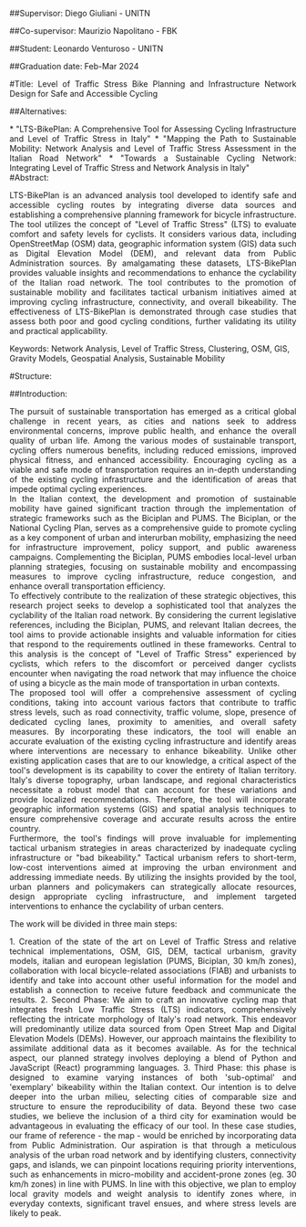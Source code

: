 <div style="text-align: justify">

##Supervisor: 
Diego Giuliani - UNITN

##Co-supervisor: 
Maurizio Napolitano - FBK

##Student: 
Leonardo Venturoso - UNITN

##Graduation date:  Feb-Mar 2024

#Title: Level of Traffic Stress Bike Planning and Infrastructure Network Design for Safe and Accessible Cycling 
</div>

##Alternatives: 


<div style="text-align: justify">
* "LTS-BikePlan: A Comprehensive Tool for Assessing Cycling Infrastructure and Level of Traffic Stress in Italy"
* "Mapping the Path to Sustainable Mobility: Network Analysis and Level of Traffic Stress Assessment in the Italian Road Network"
* "Towards a Sustainable Cycling Network: Integrating Level of Traffic Stress and Network Analysis in Italy"
</div>

<div style="text-align: justify">
#Abstract: 

LTS-BikePlan is an advanced analysis tool developed to identify safe and accessible cycling routes by integrating diverse data sources and establishing a comprehensive planning framework for bicycle infrastructure. The tool utilizes the concept of "Level of Traffic Stress" (LTS) to evaluate comfort and safety levels for cyclists. It considers various data, including OpenStreetMap (OSM) data, geographic information system (GIS) data such as Digital Elevation Model (DEM), and relevant data from Public Administration sources. By amalgamating these datasets, LTS-BikePlan provides valuable insights and recommendations to enhance the cyclability of the Italian road network. The tool contributes to the promotion of sustainable mobility and facilitates tactical urbanism initiatives aimed at improving cycling infrastructure, connectivity, and overall bikeability. The effectiveness of LTS-BikePlan is demonstrated through case studies that assess both poor and good cycling conditions, further validating its utility and practical applicability.
</div>

Keywords: Network Analysis, Level of Traffic Stress, Clustering, OSM, GIS, Gravity Models, Geospatial Analysis, Sustainable Mobility

#Structure:

##Introduction: 
<div style="text-align: justify">
The pursuit of sustainable transportation has emerged as a critical global challenge in recent years, as cities and nations seek to address environmental concerns, improve public health, and enhance the overall quality of urban life. Among the various modes of sustainable transport, cycling offers numerous benefits, including reduced emissions, improved physical fitness, and enhanced accessibility. Encouraging cycling as a viable and safe mode of transportation requires an in-depth understanding of the existing cycling infrastructure and the identification of areas that impede optimal cycling experiences.
</div>
<div style="text-align: justify">
In the Italian context, the development and promotion of sustainable mobility have gained significant traction through the implementation of strategic frameworks such as the Biciplan and PUMS. The Biciplan, or the National Cycling Plan, serves as a comprehensive guide to promote cycling as a key component of urban and interurban mobility, emphasizing the need for infrastructure improvement, policy support, and public awareness campaigns. Complementing the Biciplan, PUMS embodies local-level urban planning strategies, focusing on sustainable mobility and encompassing measures to improve cycling infrastructure, reduce congestion, and enhance overall transportation efficiency.
</div>
<div style="text-align: justify">
To effectively contribute to the realization of these strategic objectives, this research project seeks to develop a sophisticated tool that analyzes the cyclability of the Italian road network. By considering the current legislative references, including the Biciplan, PUMS, and relevant Italian decrees, the tool aims to provide actionable insights and valuable information for cities that respond to the requirements outlined in these frameworks. Central to this analysis is the concept of "Level of Traffic Stress" experienced by cyclists, which refers to the discomfort or perceived danger cyclists encounter when navigating the road network that may influence the choice of using a bicycle as the main mode of transportation in urban contexts.
</div>
<div style="text-align: justify">
The proposed tool will offer a comprehensive assessment of cycling conditions, taking into account various factors that contribute to traffic stress levels, such as road connectivity, traffic volume, slope, presence of dedicated cycling lanes, proximity to amenities, and overall safety measures. By incorporating these indicators, the tool will enable an accurate evaluation of the existing cycling infrastructure and identify areas where interventions are necessary to enhance bikeability. Unlike other existing application cases that are to our knowledge, a critical aspect of the tool's development is its capability to cover the entirety of Italian territory. Italy's diverse topography, urban landscape, and regional characteristics necessitate a robust model that can account for these variations and provide localized recommendations. Therefore, the tool will incorporate geographic information systems (GIS) and spatial analysis techniques to ensure comprehensive coverage and accurate results across the entire country.
</div>
<div style="text-align: justify">
Furthermore, the tool's findings will prove invaluable for implementing tactical urbanism strategies in areas characterized by inadequate cycling infrastructure or "bad bikeability." Tactical urbanism refers to short-term, low-cost interventions aimed at improving the urban environment and addressing immediate needs. By utilizing the insights provided by the tool, urban planners and policymakers can strategically allocate resources, design appropriate cycling infrastructure, and implement targeted interventions to enhance the cyclability of urban centers.
</div>

The work will be divided in three main steps:


<div style="text-align: justify">
1. Creation of the state of the art on Level of Traffic Stress and relative technical implementations, OSM, GIS, DEM, tactical urbanism, gravity models, italian and european legislation (PUMS, Biciplan, 30 km/h zones), collaboration with local bicycle-related associations (FIAB) and urbanists to identify and take into account other useful information for the model and establish a connection to receive future feedback and communicate the results.
2. Second Phase: We aim to craft an innovative cycling map that integrates fresh Low Traffic Stress (LTS) indicators, comprehensively reflecting the intricate morphology of Italy's road network. This endeavor will predominantly utilize data sourced from Open Street Map and Digital Elevation Models (DEMs). However, our approach maintains the flexibility to assimilate additional data as it becomes available. As for the technical aspect, our planned strategy involves deploying a blend of Python and JavaScript (React) programming languages.
3. Third Phase: this phase is designed to examine varying instances of both 'sub-optimal' and 'exemplary' bikeability within the Italian context. Our intention is to delve deeper into the urban milieu, selecting cities of comparable size and structure to ensure the reproducibility of data. Beyond these two case studies, we believe the inclusion of a third city for examination would be advantageous in evaluating the efficacy of our tool. In these case studies, our frame of reference - the map - would be enriched by incorporating data from Public Administration. Our aspiration is that through a meticulous analysis of the urban road network and by identifying clusters, connectivity gaps, and islands, we can pinpoint locations requiring priority interventions, such as enhancements in micro-mobility and accident-prone zones (eg. 30 km/h zones) in line with PUMS.
In line with this objective, we plan to employ local gravity models and weight analysis to identify zones where, in everyday contexts, significant travel ensues, and where stress levels are likely to peak.
</div>
